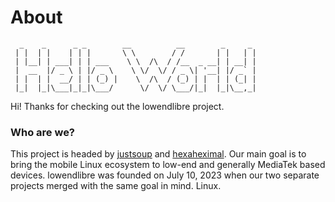 

# About

```
  _    _      _ _        __          __        _     _ 
 | |  | |    | | |       \ \        / /       | |   | |
 | |__| | ___| | | ___    \ \  /\  / /__  _ __| | __| |
 |  __  |/ _ \ | |/ _ \    \ \/  \/ / _ \| '__| |/ _` |
 | |  | |  __/ | | (_) |    \  /\  / (_) | |  | | (_| |
 |_|  |_|\___|_|_|\___/      \/  \/ \___/|_|  |_|\__,_|
```

Hi! Thanks for checking out the lowendlibre project.

### Who are we?

This project is headed by [justsoup](https://mstdn.social/@justsoup) and [hexaheximal](https://mstdn.social/@hexaheximal@mastodon.social). Our main goal is to bring the mobile Linux ecosystem to low-end and generally MediaTek based devices. lowendlibre was founded on July 10, 2023 when our two separate projects merged with the same goal in mind. Linux.
